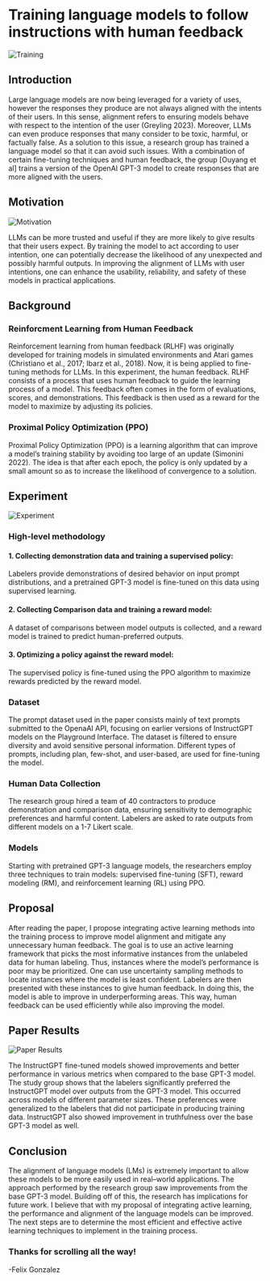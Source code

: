 # Training language models to follow instructions with human feedback

![Training](assets/GPT.webp)

## Introduction
Large language models are now being leveraged for a variety of uses, however the responses they produce are not always aligned with the intents of their users. In this sense, alignment refers to ensuring models behave with respect to the intention of the user (Greyling 2023). Moreover, LLMs can even produce responses that many consider to be toxic, harmful, or factually false. As a solution to this issue, a research group has trained a language model so that it can avoid such issues. With a combination of certain fine-tuning techniques and human feedback, the group [Ouyang et al] trains a version of the OpenAI GPT-3 model to create responses that are more aligned with the users. 

## Motivation

![Motivation](assets/pinnocchio.webp)

LLMs can be more trusted and useful if they are more likely to give results that their users expect. By training the model to act according to user intention, one can potentially decrease the likelihood of any unexpected and possibly harmful outputs. In improving the alignment of LLMs with user intentions, one can enhance the usability, reliability, and safety of these models in practical applications. 

## Background

### Reinforcment Learning from Human Feedback

Reinforcement learning from human feedback (RLHF) was originally developed for training models in simulated environments and Atari games (Christiano et al., 2017; Ibarz et al., 2018). Now, it is being applied to fine-tuning methods for LLMs. In this experiment, the human feedback. RLHF consists of a process that uses human feedback to guide the learning process of a model. This feedback often comes in the form of evaluations, scores, and demonstrations. This feedback is then used as a reward for the model to maximize by adjusting its policies.

### Proximal Policy Optimization (PPO)

Proximal Policy Optimization (PPO) is a learning algorithm that can improve a model’s training stability by avoiding too large of an update (Simonini 2022). The idea is that after each epoch, the policy is only updated by a small amount so as to increase the likelihood of convergence to a solution.

## Experiment

![Experiment](assets/diagram.png)

### High-level methodology

#### 1. Collecting demonstration data and training a supervised policy:
Labelers provide demonstrations of desired behavior on input prompt distributions, and a pretrained GPT-3 model is fine-tuned on this data using supervised learning. 

#### 2. Collecting Comparison data and training a reward model: 
A dataset of comparisons between model outputs is collected, and a reward model is trained to predict human-preferred outputs. 

#### 3. Optimizing a policy against the reward model: 
The supervised policy is fine-tuned using the PPO algorithm to maximize rewards predicted by the reward model. 

### Dataset

The prompt dataset used in the paper consists mainly of text prompts submitted to the OpenaAI API, focusing on earlier versions of InstructGPT models on the Playground Interface. The dataset is filtered to ensure diversity and avoid sensitive personal information. Different types of prompts, including plan, few-shot, and user-based, are used for fine-tuning the model. 

### Human Data Collection

The research group hired a team of 40 contractors to produce demonstration and comparison data, ensuring sensitivity to demographic preferences and harmful content. Labelers are asked to rate outputs from different models on a 1-7 Likert scale. 

### Models 

Starting with pretrained GPT-3 language models, the researchers employ three techniques to train models: supervised fine-tuning (SFT), reward modeling (RM), and reinforcement learning (RL) using PPO. 

## Proposal

After reading the paper, I propose integrating active learning methods into the training process to improve model alignment and mitigate any unnecessary human feedback. The goal is to use an active learning framework that picks the most informative instances from the unlabeled data for human labeling. Thus, instances where the model’s performance is poor may be prioritized. One can use uncertainty sampling methods to locate instances where the model is least confident. Labelers are then presented with these instances to give human feedback. In doing this, the model is able to improve in underperforming areas. This way, human feedback can be used efficiently while also improving the model. 

## Paper Results

![Paper Results](assets/graph.png)

The InstructGPT fine-tuned models showed improvements and better performance in various metrics when compared to the base GPT-3 model. The study group shows that the labelers significantly preferred the InstructGPT model over outputs from the GPT-3 model. This occurred across models of different parameter sizes. These preferences were generalized to the labelers that did not participate in producing training data. InstructGPT also showed improvement in truthfulness over the base GPT-3 model as well. 

## Conclusion

The alignment of language models (LMs) is extremely important to allow these models to be more easily used in real–world applications. The approach performed by the research group saw improvements from the base GPT-3 model. Building off of this, the research has implications for future work. I believe that with my proposal of integrating active learning, the performance and alignment of the language models can be improved. The next steps are to determine the most efficient and effective active learning techniques to implement in the training process. 

### Thanks for scrolling all the way!

-Felix Gonzalez
